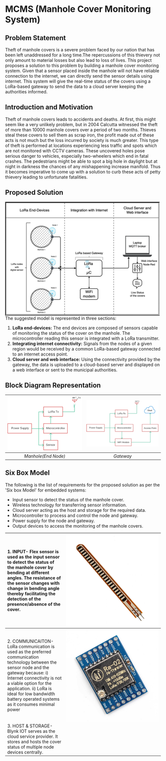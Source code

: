 # MCMS (Manhole Cover Monitoring System)

## Problem Statement
Theft of manhole covers is a severe problem faced by our nation that has been left unaddressed for a long time.The repercussions of this thievery not only amount to material losses but also lead to loss of lives. This project proposes a solution to this problem by building a manhole cover monitoring system. Given that a sensor placed inside the manhole will not have reliable connection to the internet, we can directly send the sensor details using internet. This system will give the real-time status of the covers using a LoRa-based gateway to send the data to a cloud server keeping the authorities informed.

## Introduction and Motivation
Theft of manhole covers leads to accidents and deaths. At
first, this might seem like a very unlikely problem, but in
2004 Calcutta witnessed the theft of more than 10000
manhole covers over a period of two months. Thieves
steal these covers to sell them as scrap iron, the profit
made out of these acts is not much but the loss incurred
by society is much greater.
This type of theft is performed at locations experiencing
less traffic and spots which are not monitored with CCTV
cameras. These uncovered holes pose serious danger to
vehicles, especially two-wheelers which end in fatal crashes.
The pedestrians might be able to spot a big hole in daylight
but at night in darkness the chances of any mishappening
increase manifold.
Thus it becomes imperative to come up with a solution
to curb these acts of petty thievery leading to unfortunate
fatalities.

## Proposed Solution
<img src="images/system_block.jpeg" align="center" width="500">
The suggested model is represented in three sections:

1. **LoRa end-devices:** The end devices are composed of sensors capable of
monitoring the status of the cover on the manhole.
The microcontroller reading this sensor is integrated
with a LoRa transmitter.
1. **Integrating internet connectivity:** Signals from the nodes of a given region would be
received by a common LoRa-based gateway connected
to an internet access point.
1. **Cloud server and web interface:** Using the connectivity provided by the gateway, the
data is uploaded to a cloud-based server and displayed
on a web interface or sent to the municipal authorities.

## Block Diagram Representation
|<img src="images/node_block.png">|<img src="images/At gateway.jpeg">|
|:--:|:--:|
|*Manhole(End Node)*|*Gateway*|

## Six Box Model
The following is the list of requirements for the proposed solution as per the 'Six box Model' for embedded systems:
- Input sensor to detect the status of the manhole cover.
- Wireless technology for transferring sensor information.
- Cloud server acting as the host and storage for the required data.
- Microcontroller to process and control the node and gateway.
- Power supply for the node and gateway.
- Output devices to access the monitoring of the manhole covers.

|1. INPUT- Flex sensor is used as the input sensor to detect the status of the manhole cover by bending at different angles. The resistance of the sensor changes with change in bending angle thereby facilitating the detection of the presence/absence of the cover.|<img src="images/flex-sensor.jpg" align="right" width="300">|
|:--|--:|
|2. COMMUNICAITON- LoRa communication is used as the preferred communication technology between the sensor node and the gateway because: i) Internet connectivity is not a viable option for the application. ii) LoRa is ideal for low bandwidth battery operated systems as it consumes minimal power |<img src="images/lora.jpg" align="right" width="300">|
|3. HOST & STORAGE- Blynk IOT serves as the cloud service provider. It stores and hosts the cover status of multiple node devices centrally.|<img src="" align="right" width="300">|

 
